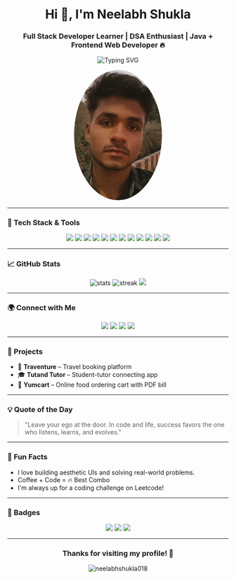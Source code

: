 <h1 align="center">Hi 👋, I'm Neelabh Shukla</h1>
<h3 align="center">Full Stack Developer Learner | DSA Enthusiast | Java + Frontend Web Developer 🔥</h3>

<p align="center">
  <img src="https://readme-typing-svg.herokuapp.com?font=Fira+Code&duration=3000&pause=500&color=F7931E&center=true&vCenter=true&width=435&lines=Passionate+Java+Developer;Loves+Frontend+Crafting;DSA+Practitioner+%F0%9F%94%A5;Learning+Full+Stack+Every+Day" alt="Typing SVG" />
</p>

<p align="center">
  <img src="nelu.jpg
" alt="Neelabh's Avatar" width="200" style="border-radius: 50%;" />
</p>

---

### 🔧 Tech Stack & Tools
<p align="center">
  <img src="https://img.shields.io/badge/Java-%23ED8B00.svg?style=for-the-badge&logo=java&logoColor=white"/>
  <img src="https://img.shields.io/badge/JavaScript-F7DF1E?style=for-the-badge&logo=javascript&logoColor=black"/>
  <img src="https://img.shields.io/badge/React-20232A?style=for-the-badge&logo=react&logoColor=61DAFB"/>
  <img src="https://img.shields.io/badge/Angular-DD0031?style=for-the-badge&logo=angular&logoColor=white"/>
  <img src="https://img.shields.io/badge/Vue.js-35495E?style=for-the-badge&logo=vue.js&logoColor=4FC08D"/>
  <img src="https://img.shields.io/badge/HTML5-E34F26?style=for-the-badge&logo=html5&logoColor=white"/>
  <img src="https://img.shields.io/badge/CSS3-1572B6?style=for-the-badge&logo=css3&logoColor=white"/>
  <img src="https://img.shields.io/badge/Bootstrap-563D7C?style=for-the-badge&logo=bootstrap&logoColor=white"/>
  <img src="https://img.shields.io/badge/Tailwind-06B6D4?style=for-the-badge&logo=tailwindcss&logoColor=white"/>
  <img src="https://img.shields.io/badge/Figma-%23F24E1E.svg?style=for-the-badge&logo=figma&logoColor=white"/>
  <img src="https://img.shields.io/badge/GitHub-%23121011.svg?style=for-the-badge&logo=github&logoColor=white"/>
  <img src="https://img.shields.io/badge/VS%20Code-007ACC?style=for-the-badge&logo=visual-studio-code&logoColor=white"/>
</p>

---

### 📈 GitHub Stats
<p align="center">
  <img src="https://github-readme-stats.vercel.app/api?username=neelabhshukla018&show_icons=true&theme=radical" alt="stats"/>
  <img src="https://streak-stats.demolab.com/?user=neelabhshukla018&theme=radical&hide_border=true" alt="streak"/>
  <img src="https://github-readme-stats.vercel.app/api/top-langs/?username=neelabhshukla018&layout=compact&theme=radical"/>
</p>

---

### 🌍 Connect with Me
<p align="center">
  <a href="https://linkedin.com/in/neelabh-shukla-45b88a2a5"><img src="https://img.shields.io/badge/LinkedIn-blue?style=for-the-badge&logo=linkedin"/></a>
  <a href="https://neelabhshuklaportfolio.netlify.app/"><img src="https://img.shields.io/badge/Portfolio-000?style=for-the-badge&logo=firefox&logoColor=orange"/></a>
  <a href="https://leetcode.com/u/sirneelabhshuklaji/"><img src="https://img.shields.io/badge/LeetCode-FFA116?style=for-the-badge&logo=leetcode&logoColor=black"/></a>
  <a href="https://www.instagram.com/arjun_dream_0007/"><img src="https://img.shields.io/badge/Instagram-E4405F?style=for-the-badge&logo=instagram&logoColor=white"/></a>
</p>

---

### 💼 Projects
- 🚀 **Traventure** – Travel booking platform
- 🎓 **Tutand Tutor** – Student-tutor connecting app
- 🛒 **Yumcart** – Online food ordering cart with PDF bill

---

### 💡 Quote of the Day
> "Leave your ego at the door. In code and life, success favors the one who listens, learns, and evolves."

---

### 🤩 Fun Facts
- I love building aesthetic UIs and solving real-world problems.
- Coffee + Code = 🔥 Best Combo
- I'm always up for a coding challenge on Leetcode!

---

### 📌 Badges
<p align="center">
  <img src="https://img.shields.io/badge/Java%20Lover-orange?style=flat-square&logo=java"/>
  <img src="https://img.shields.io/badge/Code%20Never%20Sleeps-black?style=flat-square&logo=github"/>
  <img src="https://img.shields.io/badge/Frontend%20Fanatic-purple?style=flat-square&logo=react"/>
</p>

---

<h3 align="center">Thanks for visiting my profile! 🌟</h3>
<p align="center">
  <img src="https://komarev.com/ghpvc/?username=neelabhshukla018&label=Profile%20views&color=0e75b6&style=flat" alt="neelabhshukla018" />
</p>
